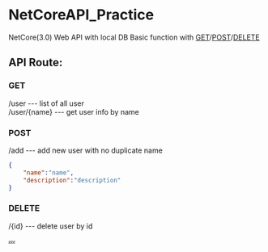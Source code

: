 # NetCoreAPI_Practice
NetCore(3.0) Web API with local DB
Basic function with [GET]()/[POST]()/[DELETE]()
## API Route: 
### GET
/user --- list of all user</br>
/user/{name} --- get user info by name
### POST 
/add --- add new user with no duplicate name
```json
{
    "name":"name",
    "description":"description"
}
```
### DELETE
/{id} --- delete user by id


:zzz:
